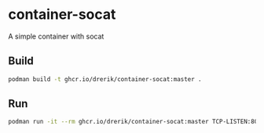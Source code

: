 # container-socat
A simple container with socat

## Build

```bash
podman build -t ghcr.io/drerik/container-socat:master .
```

## Run

```bash
podman run -it --rm ghcr.io/drerik/container-socat:master TCP-LISTEN:80,fork TCP:192.168.49.2:80
```
